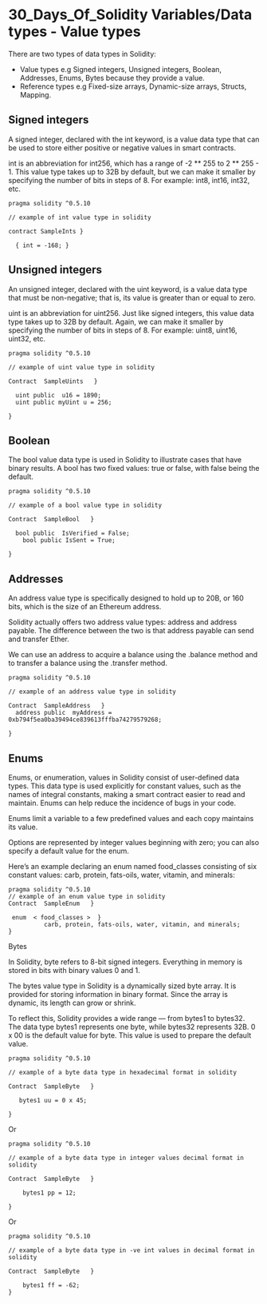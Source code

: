 # 30_Days_Of_Solidity Variables/Data types - Value types


There are two types of data types in Solidity:

- Value types e.g Signed integers, Unsigned integers, Boolean, Addresses, Enums, Bytes because they provide a value.
- Reference types e.g Fixed-size arrays, Dynamic-size arrays, Structs, Mapping.


## Signed integers

A signed integer, declared with the int keyword, is a value data type that can be used to store either positive or negative values in smart contracts.

int is an abbreviation for int256, which has a range of -2 ** 255 to 2 ** 255 - 1. This value type takes up to 32B by default, but we can make it smaller by specifying the number of bits in steps of 8. For example: int8, int16, int32, etc.

```
pragma solidity ^0.5.10

// example of int value type in solidity

contract SampleInts }

  { int = -168; }
```


## Unsigned integers

An unsigned integer, declared with the uint keyword, is a value data type that must be non-negative; that is, its value is greater than or equal to zero.

uint is an abbreviation for uint256. Just like signed integers, this value data type takes up to 32B by default. Again, we can make it smaller by specifying the number of bits in steps of 8. For example: uint8, uint16, uint32, etc.

```
pragma solidity ^0.5.10

// example of uint value type in solidity

Contract  SampleUints   }

  uint public  u16 = 1890;
  uint public myUint u = 256;

}
```


## Boolean

The bool value data type is used in Solidity to illustrate cases that have binary results. A bool has two fixed values: true or false, with false being the default. 


```
pragma solidity ^0.5.10

// example of a bool value type in solidity

Contract  SampleBool   } 

  bool public  IsVerified = False;
    bool public IsSent = True;

}
```


## Addresses

An address value type is specifically designed to hold up to 20B, or 160 bits, which is the size of an Ethereum address.

Solidity actually offers two address value types: address and address payable. The difference between the two is that address payable can send and transfer Ether.

We can use an address to acquire a balance using the .balance method and to transfer a balance using the .transfer method.


```
pragma solidity ^0.5.10

// example of an address value type in solidity

Contract  SampleAddress   } 
  address public  myAddress =
0xb794f5ea0ba39494ce839613fffba74279579268;

}
```


## Enums

Enums, or enumeration, values in Solidity consist of user-defined data types. This data type is used explicitly for constant values, such as the names of integral constants, making a smart contract easier to read and maintain. Enums can help reduce the incidence of bugs in your code.

Enums limit a variable to a few predefined values and each copy maintains its value.

Options are represented by integer values beginning with zero; you can also specify a default value for the enum.

Here’s an example declaring an enum named food_classes consisting of six constant values: carb, protein, fats-oils, water, vitamin, and minerals:

```
pragma solidity ^0.5.10
// example of an enum value type in solidity
Contract  SampleEnum   } 

 enum  < food_classes >  }
          carb, protein, fats-oils, water, vitamin, and minerals;
}
```


Bytes

In Solidity, byte refers to 8-bit signed integers. Everything in memory is stored in bits with binary values 0 and 1.

The bytes value type in Solidity is a dynamically sized byte array. It is provided for storing information in binary format. Since the array is dynamic, its length can grow or shrink.

To reflect this, Solidity provides a wide range — from bytes1 to bytes32. The data type bytes1 represents one byte, while bytes32 represents 32B. 0 x 00 is the default value for byte. This value is used to prepare the default value.

```
pragma solidity ^0.5.10

// example of a byte data type in hexadecimal format in solidity

Contract  SampleByte   }

   bytes1 uu = 0 x 45;

}
```

Or

```
pragma solidity ^0.5.10

// example of a byte data type in integer values decimal format in solidity

Contract  SampleByte   } 

    bytes1 pp = 12;

}
```

Or

```
pragma solidity ^0.5.10

// example of a byte data type in -ve int values in decimal format in solidity

Contract  SampleByte   } 

    bytes1 ff = -62;
}
```
